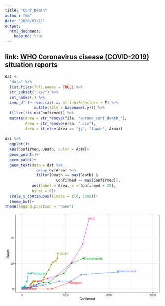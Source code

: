 ```yaml
---
title: "Conf_Death"
author: "km"
date: "2020/03/18"
output: 
  html_document:
    keep_md: true
---
```



## link: [WHO Coronavirus disease (COVID-2019) situation reports](https://www.who.int/emergencies/diseases/novel-coronavirus-2019/situation-reports/)





```r
dat <-
  "data" %>% 
  list.files(full.names = TRUE) %>% 
  str_subset(".csv") %>% 
  set_names(.) %>% 
  imap_dfr(~ read.csv(.x, stringsAsFactors = F) %>% 
             mutate(file = basename(.y))) %>% 
  filter(!is.na(Confirmed)) %>% 
  mutate(Area = str_remove(file, "corona_conf_death_"),
         Area = str_remove(Area, ".csv"),
         Area = if_else(Area == "jp", "Japan", Area))

dat %>% 
  ggplot()+
  aes(Confirmed, Death, color = Area)+
  geom_point()+
  geom_path()+
  geom_text(data = dat %>% 
              group_by(Area) %>% 
              filter(Death == max(Death) & 
                       Confirmed == max(Confirmed)),
            aes(label = Area, x = Confirmed + 20),
            hjust = 0)+
  scale_x_continuous(limits = c(0, 3000))+
  theme_bw()+
theme(legend.position = "none")
```

![](Conf_Death_files/figure-html/unnamed-chunk-1-1.png)<!-- -->
